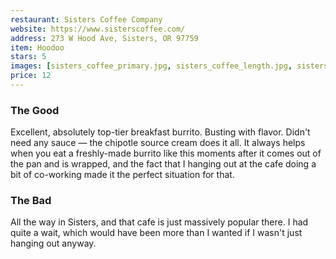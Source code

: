 ```yaml
---
restaurant: Sisters Coffee Company
website: https://www.sisterscoffee.com/
address: 273 W Hood Ave, Sisters, OR 97759
item: Hoodoo
stars: 5
images: [sisters_coffee_primary.jpg, sisters_coffee_length.jpg, sisters_coffee_package.jpg]
price: 12
---
```


### The Good

Excellent, absolutely top-tier breakfast burrito. Busting with flavor. Didn't need any sauce — the chipotle source cream does it all. It always helps when you eat a freshly-made burrito like this moments after it comes out of the pan and is wrapped, and the fact that I hanging out at the cafe doing a bit of co-working made it the perfect situation for that.

### The Bad

All the way in Sisters, and that cafe is just massively popular there. I had quite a wait, which would have been more than I wanted if I wasn't just hanging out anyway.
